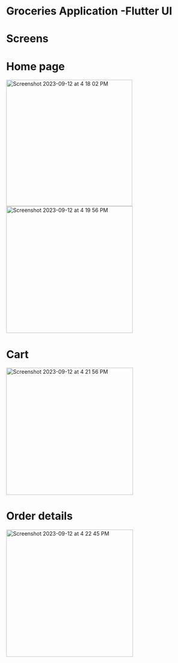 # Groceries Application -Flutter UI

# Screens
# Home page
<img width="335" alt="Screenshot 2023-09-12 at 4 18 02 PM" src="https://github.com/JojoDom/E-commerce-App/assets/93986114/92d2ba45-9c9a-4ed1-92fc-fc145e164c85">  <img width="336" alt="Screenshot 2023-09-12 at 4 19 56 PM" src="https://github.com/JojoDom/E-commerce-App/assets/93986114/b5a85f65-41c5-4726-9363-4724d04f42a3">




# Cart
<img width="337" alt="Screenshot 2023-09-12 at 4 21 56 PM" src="https://github.com/JojoDom/E-commerce-App/assets/93986114/03a46330-9652-4455-9ad0-d3d73706fbda">

# Order details
<img width="337" alt="Screenshot 2023-09-12 at 4 22 45 PM" src="https://github.com/JojoDom/E-commerce-App/assets/93986114/674bc104-b068-4d72-8865-3a79f7db19cd">
